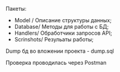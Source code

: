 Пакеты:

- Model / Описание структуры данных;
- Database/ Методы для работы с БД;
- Handlers/ Обработчики запросов API;
- Scrinshots/ Резульаты работы;

Dump бд во вложении проекта - dump.sql

Проверка проводилась через Postman
